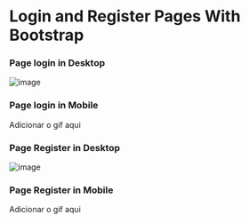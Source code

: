 # Login and Register Pages With Bootstrap


<h3> Page login in Desktop </h3>

![image](https://user-images.githubusercontent.com/63684101/186986206-d0fb4e8c-2f01-4432-b5aa-560788b5b594.png)

<h3> Page login in Mobile </h3>

<p> Adicionar o gif aqui </p>

<h3> Page Register in Desktop </h3>

![image](https://user-images.githubusercontent.com/63684101/186987561-369bbc0b-35ce-4fbc-9544-6c63a7b905a0.png)

<h3> Page Register in Mobile </h3>

<p> Adicionar o gif aqui </p>

